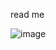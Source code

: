 read me

![image](https://user-images.githubusercontent.com/109414922/214680113-723c5c9e-3f7f-478c-8342-ac672469ec85.png)

